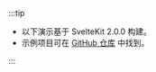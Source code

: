 :::tip

- 以下演示基于 SvelteKit 2.0.0 构建。
- 示例项目可在 [GitHub 仓库](https://github.com/logto-io/js/tree/HEAD/packages/sveltekit-sample) 中找到。

:::
